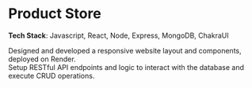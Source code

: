 <h1>Product Store</h1>

<p><b>Tech Stack</b>: Javascript, React, Node, Express, MongoDB, ChakraUI</p>

<p>
Designed and developed a responsive website layout and components, deployed on Render.<br>
Setup RESTful API endpoints and logic to interact with the database and execute CRUD operations.
</p>
